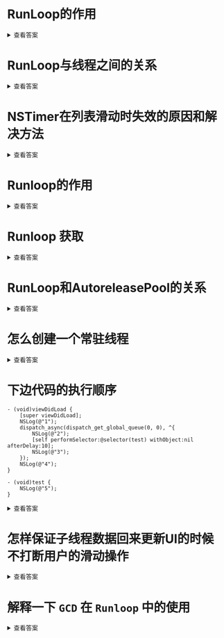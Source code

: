 
# RunLoop的作用

<details>
<summary>查看答案</summary>

  `Runloop`是一种循环机制，在不需要处理事件时候休眠，在需要处理事件时候唤醒处理事件。`Runloop`就是让线程不退出，随时能处理事件的一种机制。

</details>

# RunLoop与线程之间的关系

<details>
<summary>查看答案</summary>

`Runloop`和线程是一一对应的，存在于全部的字典当中。线程创建的时候是没有对应`Runloop`的，只有获取当前`Runloop`才会创建，`Runloop`会在线程结束销毁。

</details>

# NSTimer在列表滑动时失效的原因和解决方法

<details>
<summary>查看答案</summary>

`Runloop`存在五种运行`mode`，`NSTimer`默认运行在`default mode`上面的，当列表滚动的时候，切换称`Tracking Mode`。`default mode`就会暂停，这就是为什么`NStimer`在列表滚动时候失效，解决的办法将`NStimer`添加到`common mode`里面。

</details>

# Runloop的作用

<details>
<summary>查看答案</summary>

- 保持应用的持续运行
- 处理App的各种事件
- 节省CPU资源，提升性能。
- 负责渲染界面的UI

</details>

# Runloop 获取

<details>
<summary>查看答案</summary>

- 获取主线程对应的`Runloop`

  > ```objc
  > [NSRunLoop mainRunLoop]
  > ```

- 获取当前线程对应的`RunLoop`

  > ```objc
  > [NSRunLoop currentRunLoop]
  > ```

</details>

# RunLoop和AutoreleasePool的关系

<details>
<summary>查看答案</summary>

`RunLoop`进行处理事件的时候会自动创建一个`AutoreleasePool`，在处理事件过程中会将发送`autorelease`消息的对象添加到`AutoreleasePool`中。等待`RunLoop`处理事件结束，就释放当前的`AutoreleasePool`。`AutoreleasePool`则会将所有的对象进行`release`-1操作。

</details>

# 怎么创建一个常驻线程

<details>
<summary>查看答案</summary>

 

```objc
@autoreleasepool {
    NSRunLoop *runloop = [NSRunLoop currentRunLoop];
    [runloop addPort:[NSMachPort port] forMode:NSDefaultRunLoopMode];
    [runloop run];
}
```

</details>

# 下边代码的执行顺序

```objc
- (void)viewDidLoad {
    [super viewDidLoad];
    NSLog(@"1");
    dispatch_async(dispatch_get_global_queue(0, 0), ^{
        NSLog(@"2");
        [self performSelector:@selector(test) withObject:nil afterDelay:10];
        NSLog(@"3");
    });
    NSLog(@"4");
}

- (void)test {
    NSLog(@"5");
}
```

<details>
<summary>查看答案</summary>

 输出顺序是`1 4 2 3`，因为 `performSelector:withObject:afterDelay`会自动创建一个`NSTimer`添加到当前的RunLoop中，但是当前线程没有获取RunLoop，所以不存在RunLoop，所以对应方法创建的`NSTimer`也不会运行，自然不会运行`test`方法。

</details>

# 怎样保证子线程数据回来更新UI的时候不打断用户的滑动操作

<details>
<summary>查看答案</summary>

因为滑动操作当前的RunLoop运行在`Tracking Mode`上面，为了不打断用户的操作，我们可以在`Default Mode`上面进行刷新数据，也就是等待滑动结束之后，当前的RunLoop从`Tracking Mode`切换到`Default Mode`再去更新数据。

```objc
[self performSelectorOnMainThread:@selector(reloadData) withObject:nil waitUntilDone:NO modes:@[NSDefaultRunLoopMode]];
```

</details>

# 解释一下 `GCD` 在 `Runloop` 中的使用

<details>
<summary>查看答案</summary>

 GCD只有在回到主线程的时候才会获取当前的RunLoop，会触发RunLoop的Source1事件。 

</details>
